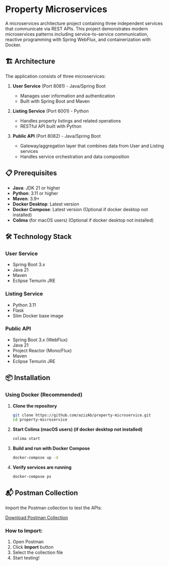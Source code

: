 # Property Microservices

A microservices architecture project containing three independent services that communicate via REST APIs. This project demonstrates modern microservices patterns including service-to-service communication, reactive programming with Spring WebFlux, and containerization with Docker.

## 🏗️ Architecture

The application consists of three microservices:

1. **User Service** (Port 8081) - Java/Spring Boot
   - Manages user information and authentication
   - Built with Spring Boot and Maven

2. **Listing Service** (Port 6001) - Python
   - Handles property listings and related operations
   - RESTful API built with Python

3. **Public API** (Port 8082) - Java/Spring Boot
   - Gateway/aggregation layer that combines data from User and Listing services
   - Handles service orchestration and data composition

## 📋 Prerequisites

- **Java**: JDK 21 or higher
- **Python**: 3.11 or higher
- **Maven**: 3.9+
- **Docker Desktop**: Latest version 
- **Docker Compose**: Latest version (Optional if docker desktop not installed)
- **Colima** (for macOS users) (Optional if docker desktop not installed)

## 🛠️ Technology Stack

### User Service
- Spring Boot 3.x
- Java 21
- Maven
- Eclipse Temurin JRE

### Listing Service
- Python 3.11
- Flask
- Slim Docker base image

### Public API
- Spring Boot 3.x (WebFlux)
- Java 21
- Project Reactor (Mono/Flux)
- Maven
- Eclipse Temurin JRE

## 📦 Installation

### Using Docker (Recommended)

1. **Clone the repository**
   ```bash
   git clone https://github.com/azizAb/property-microservice.git
   cd property-microservice
   ```

2. **Start Colima (macOS users) (if docker desktop not installed)**
   ```bash
   colima start
   ```

3. **Build and run with Docker Compose**
   ```bash
   docker-compose up -d
   ```

4. **Verify services are running**
   ```bash
   docker-compose ps
   ```

## 📬 Postman Collection

Import the Postman collection to test the APIs:

[Download Postman Collection](./ms-property.postman_collection.json)

### How to Import:
1. Open Postman
2. Click **Import** button
3. Select the collection file
4. Start testing!